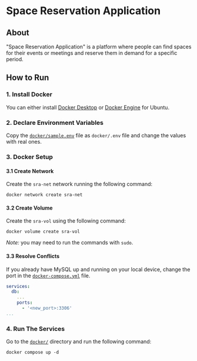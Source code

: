 # Space Reservation Application

## About

"Space Reservation Application" is a platform where people can find spaces for their events or meetings and reserve them
in demand for a specific period.

## How to Run

### 1. Install Docker

You can either install [Docker Desktop](https://docs.docker.com/get-started/get-docker/) or
[Docker Engine](https://docs.docker.com/engine/install/ubuntu/) for Ubuntu.

### 2. Declare Environment Variables

Copy the [`docker/sample.env`](docker/sample.env) file as `docker/.env` file and change the values with real ones.

### 3. Docker Setup

#### 3.1 Create Network

Create the `sra-net` network running the following command:

`docker network create sra-net`

#### 3.2 Create Volume

Create the `sra-vol` using the following command:

`docker volume create sra-vol`

_Note:_ you may need to run the commands with `sudo`.

#### 3.3 Resolve Conflicts

If you already have MySQL up and running on your local device, change the port in the [`docker-compose.yml`](docker/docker-compose.yml) file.

```yml
services:
  db:
    ...
    ports:
      - '<new_port>:3306'
...
```

### 4. Run The Services

Go to the [`docker/`](docker/) directory and run the following command:

`docker compose up -d`
